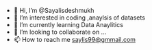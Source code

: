 - 👋 Hi, I’m @Sayalisdeshmukh
- 👀 I’m interested in coding ,anaylsis of datasets
- 🌱 I’m currently learning Data Anaylitics
- 💞️ I’m looking to collaborate on ...
- 📫 How to reach me saylis99@gmmail.com

<!---
Sayalisdeshmukh/Sayalisdeshmukh is a ✨ special ✨ repository because its `README.md` (this file) appears on your GitHub profile.
You can click the Preview link to take a look at your changes.
--->
